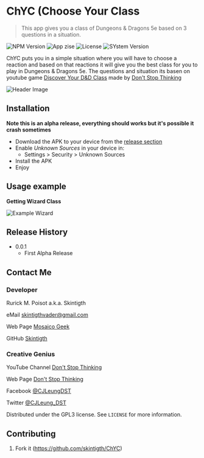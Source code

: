 # ChYC (Choose Your Class
> This app gives you a class of Dungeons & Dragons 5e based on 3 questions in a situation.

![NPM Version][npm-image]
![App zise][npm-size]
![License][npm-license]
![SYstem Version][npm-system-version]

ChYC puts you in a simple situation where you will have to choose a reaction and based on that reactions it will give you the best class for you to play in Dungeons & Dragons 5e.
The questions and situation its basen on youtube game [Discover Your D&D Class](https://youtu.be/-A4eYV-mhao) made by [Don't Stop Thinking](https://www.youtube.com/channel/UCRwnhxFZrL2yY5I60d5Ae_Q)

![Header Image][header-image]

## Installation
**Note this is an alpha release, everything should works but it's possible it crash sometimes**

* Download the APK to your device from the [release section](https://github.com/skintigth/ChYC/releases)
* Enable *Unknown Sources* in your device in:
    * Settings > Security > Unknown Sources
* Install the APK
* Enjoy


## Usage example

**Getting Wizard Class**

![Example Wizard][example-image]

## Release History

* 0.0.1
    * First Alpha Release

## Contact Me

### Developer ###

Rurick M. Poisot a.k.a. Skintigth 
 
eMail [skintigthvader@gmail.com](mailto:skintigthvader@gmail.com)

Web Page [Mosaico Geek](mosaicogeek.blogspot.com)

GitHub [Skintigth](https://github.com/skintigth)

### Creative Genius ###

YouTube Channel [Don't Stop Thinking](https://www.youtube.com/channel/UCRwnhxFZrL2yY5I60d5Ae_Q)

Web Page [Don't Stop Thinking](https://dontstopthinking.com/)

Facebook [@CJLeungDST](https://www.facebook.com/CJLeungDST/)

Twitter [@CJLeung_DST](https://twitter.com/CJLeung_DST)


Distributed under the GPL3 license. See ``LICENSE`` for more information.

## Contributing

1. Fork it (<https://github.com/skintigth/ChYC>)

<!-- Markdown link & img dfn's -->
<!-- Modificar estás variables -->
[npm-image]: https://img.shields.io/badge/Version-Alpha--0.0.1-red.svg
[npm-size]: https://img.shields.io/badge/Size-5.88MB-green.svg
[npm-license]: https://img.shields.io/badge/License-GPL3-blue.svg
[npm-system-version]: https://img.shields.io/badge/Operating%20System-Android%205.1%2B-brightgreen.svg
[wiki]: https://github.com/skintigth/ChYC/wiki
[example-image]: https://github.com/skintigth/ChYC/blob/master/Screenhots/Example_Wizard.gif
[header-image]: https://github.com/skintigth/ChYC/blob/master/Screenhots/header.png

